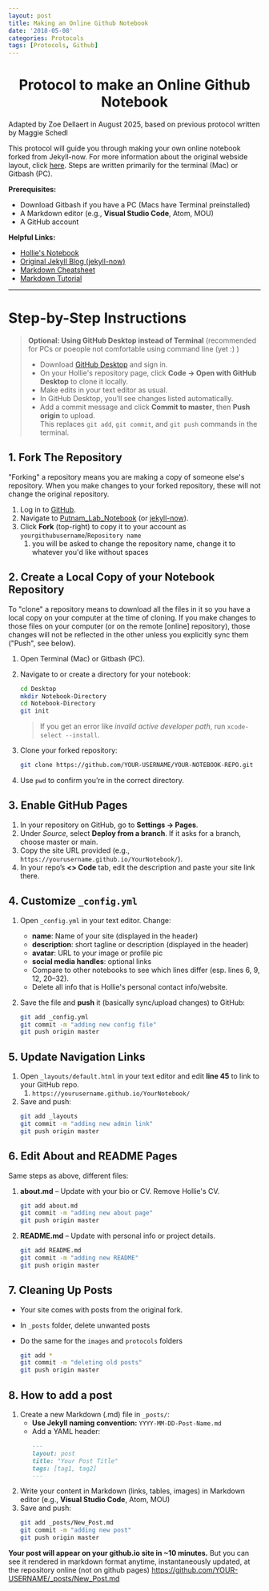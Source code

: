 ```yaml
---
layout: post
title: Making an Online Github Notebook
date: '2018-05-08'
categories: Protocols
tags: [Protocols, Github]
---
```


  #  <center> Protocol to make an Online Github Notebook

Adapted by Zoe Dellaert in August 2025, based on previous protocol written by Maggie Schedl

This protocol will guide you through making your own online notebook forked from Jekyll-now. For more information about the original webside layout, click [here](https://github.com/barryclark/jekyll-now). Steps are written primarily for the terminal (Mac) or Gitbash (PC). 

**Prerequisites:**
- Download Gitbash if you have a PC (Macs have Terminal preinstalled)
- A Markdown editor (e.g., **Visual Studio Code**, Atom, MOU)
- A GitHub account

**Helpful Links:**  
- [Hollie's Notebook](https://github.com/hputnam/Putnam_Lab_Notebook)  
- [Original Jekyll Blog (jekyll-now)](https://github.com/barryclark/jekyll-now)  
- [Markdown Cheatsheet](https://github.com/adam-p/markdown-here/wiki/Markdown-Cheatsheet)  
- [Markdown Tutorial](https://www.markdowntutorial.com/)

---

# Step-by-Step Instructions

> **Optional: Using GitHub Desktop instead of Terminal**  (recommended for PCs or poeople not comfortable using command line (yet :) )
> - Download [GitHub Desktop](https://desktop.github.com/) and sign in.  
> - On your Hollie's repository page, click **Code → Open with GitHub Desktop** to clone it locally.  
> - Make edits in your text editor as usual.  
> - In GitHub Desktop, you’ll see changes listed automatically.  
> - Add a commit message and click **Commit to master**, then **Push origin** to upload.  
> This replaces `git add`, `git commit`, and `git push` commands in the terminal.

## 1. Fork The Repository

"Forking" a repository means you are making a copy of someone else's repository. When you make changes to your forked repository, these will not change the original repository.

1. Log in to [GitHub](https://github.com/).
2. Navigate to [Putnam_Lab_Notebook](https://github.com/hputnam/Putnam_Lab_Notebook) (or [jekyll-now](https://github.com/barryclark/jekyll-now)).  
3. Click **Fork** (top-right) to copy it to your account as `yourgithubusername`/`Repository name` 
   1. you will be asked to change the repository name, change it to whatever you'd like without spaces

## 2. Create a Local Copy of your Notebook Repository 

To "clone" a repository means to download all the files in it so you have a local copy on your computer at the time of cloning. If you make changes to those files on your computer (or on the remote [online] repository), those changes will not be reflected in the other unless you explicitly sync them ("Push", see below).

1. Open Terminal (Mac) or Gitbash (PC).  
2. Navigate to or create a directory for your notebook:
   ```bash
   cd Desktop
   mkdir Notebook-Directory
   cd Notebook-Directory
   git init
   ```
   > If you get an error like *invalid active developer path*, run `xcode-select --install`.

3. Clone your forked repository:
   ```bash
   git clone https://github.com/YOUR-USERNAME/YOUR-NOTEBOOK-REPO.git
   ```
4. Use `pwd` to confirm you’re in the correct directory.

## 3. Enable GitHub Pages

1. In your repository on GitHub, go to **Settings → Pages**.  
2. Under *Source*, select **Deploy from a branch**. If it asks for a branch, choose master or main.
3. Copy the site URL provided (e.g., `https://yourusername.github.io/YourNotebook/`).  
4. In your repo’s **<> Code** tab, edit the description and paste your site link there.


## 4. Customize `_config.yml`

1. Open `_config.yml` in your text editor. Change:
   - **name**: Name of your site (displayed in the header)
   - **description**: short tagline or description (displayed in the header)
   - **avatar**: URL to your image or profile pic
   - **social media handles**: optional links
   - Compare to other notebooks to see which lines differ (esp. lines 6, 9, 12, 20–32).
   - Delete all info that is Hollie's personal contact info/website.

2. Save the file and **push** it (basically sync/upload changes) to GitHub:
   ```bash
   git add _config.yml
   git commit -m "adding new config file"
   git push origin master
   ```

## 5. Update Navigation Links

1. Open `_layouts/default.html` in your text editor and edit **line 45** to link to your GitHub repo.
   1. `https://yourusername.github.io/YourNotebook/`
2. Save and push:
   ```bash
   git add _layouts
   git commit -m "adding new admin link"
   git push origin master
   ```

## 6. Edit About and README Pages

Same steps as above, different files:

1. **about.md** – Update with your bio or CV. Remove Hollie's CV.
   ```bash
   git add about.md
   git commit -m "adding new about page"
   git push origin master
   ```

2. **README.md** – Update with personal info or project details.
   ```bash
   git add README.md
   git commit -m "adding new README"
   git push origin master
   ```

## 7. Cleaning Up Posts

- Your site comes with posts from the original fork.  
- In `_posts` folder, delete unwanted posts  
- Do the same for the `images` and `protocols` folders

   ```bash
   git add *
   git commit -m "deleting old posts"
   git push origin master
   ```

## 8. How to add a post

1. Create a new Markdown (.md) file in `_posts/`:
   - **Use Jekyll naming convention:** `YYYY-MM-DD-Post-Name.md`
   - Add a YAML header:
     ```markdown
     ---
     layout: post
     title: "Your Post Title"
     tags: [tag1, tag2]
     ---
     ```
2. Write your content in Markdown (links, tables, images) in Markdown editor (e.g., **Visual Studio Code**, Atom, MOU)
3. Save and push:
   ```bash
   git add _posts/New_Post.md
   git commit -m "adding new post"
   git push origin master
   ```

**Your post will appear on your github.io site in ~10 minutes.** But you can see it rendered in markdown format anytime, instantaneously updated, at the repository online (not on github pages) https://github.com/YOUR-USERNAME/_posts/New_Post.md